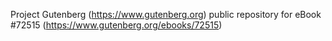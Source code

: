 Project Gutenberg (https://www.gutenberg.org) public repository
for eBook #72515 (https://www.gutenberg.org/ebooks/72515)
